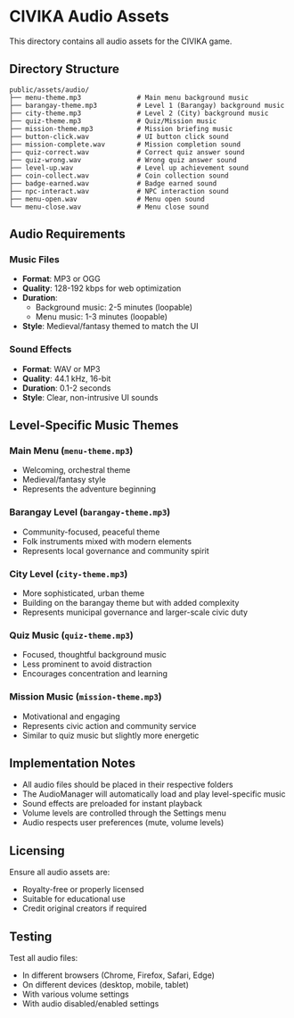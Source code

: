 # CIVIKA Audio Assets

This directory contains all audio assets for the CIVIKA game.

## Directory Structure

```
public/assets/audio/
├── menu-theme.mp3              # Main menu background music
├── barangay-theme.mp3          # Level 1 (Barangay) background music
├── city-theme.mp3              # Level 2 (City) background music
├── quiz-theme.mp3              # Quiz/Mission music
├── mission-theme.mp3           # Mission briefing music
├── button-click.wav            # UI button click sound
├── mission-complete.wav        # Mission completion sound
├── quiz-correct.wav            # Correct quiz answer sound
├── quiz-wrong.wav              # Wrong quiz answer sound
├── level-up.wav                # Level up achievement sound
├── coin-collect.wav            # Coin collection sound
├── badge-earned.wav            # Badge earned sound
├── npc-interact.wav            # NPC interaction sound
├── menu-open.wav               # Menu open sound
└── menu-close.wav              # Menu close sound
```

## Audio Requirements

### Music Files

-   **Format**: MP3 or OGG
-   **Quality**: 128-192 kbps for web optimization
-   **Duration**:
    -   Background music: 2-5 minutes (loopable)
    -   Menu music: 1-3 minutes (loopable)
-   **Style**: Medieval/fantasy themed to match the UI

### Sound Effects

-   **Format**: WAV or MP3
-   **Quality**: 44.1 kHz, 16-bit
-   **Duration**: 0.1-2 seconds
-   **Style**: Clear, non-intrusive UI sounds

## Level-Specific Music Themes

### Main Menu (`menu-theme.mp3`)

-   Welcoming, orchestral theme
-   Medieval/fantasy style
-   Represents the adventure beginning

### Barangay Level (`barangay-theme.mp3`)

-   Community-focused, peaceful theme
-   Folk instruments mixed with modern elements
-   Represents local governance and community spirit

### City Level (`city-theme.mp3`)

-   More sophisticated, urban theme
-   Building on the barangay theme but with added complexity
-   Represents municipal governance and larger-scale civic duty

### Quiz Music (`quiz-theme.mp3`)

-   Focused, thoughtful background music
-   Less prominent to avoid distraction
-   Encourages concentration and learning

### Mission Music (`mission-theme.mp3`)

-   Motivational and engaging
-   Represents civic action and community service
-   Similar to quiz music but slightly more energetic

## Implementation Notes

-   All audio files should be placed in their respective folders
-   The AudioManager will automatically load and play level-specific music
-   Sound effects are preloaded for instant playback
-   Volume levels are controlled through the Settings menu
-   Audio respects user preferences (mute, volume levels)

## Licensing

Ensure all audio assets are:

-   Royalty-free or properly licensed
-   Suitable for educational use
-   Credit original creators if required

## Testing

Test all audio files:

-   In different browsers (Chrome, Firefox, Safari, Edge)
-   On different devices (desktop, mobile, tablet)
-   With various volume settings
-   With audio disabled/enabled settings
